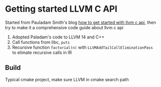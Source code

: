 # Getting started LLVM C API

Started from Pauladam Smith's blog [how to get started with llvm c api](https://www.pauladamsmith.com/blog/2015/01/how-to-get-started-with-llvm-c-api.html), then try to make it a comprehensive code guide about llvm c api

1. Adopted Paladam's code to LLVM 14 and C++
2. Call functions from libc, `puts`
3. Recursive function `factorial(n)` with `LLVMAddTailCallEliminationPass` to elimate recursive calls in IR

## Build

Typical cmake project, make sure LLVM in cmake search path

